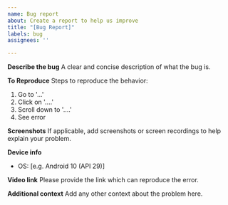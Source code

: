 ```yaml
---
name: Bug report
about: Create a report to help us improve
title: "[Bug Report]"
labels: bug
assignees: ''

---
```


**Describe the bug**
A clear and concise description of what the bug is.

**To Reproduce**
Steps to reproduce the behavior:
1. Go to '...'
2. Click on '....'
3. Scroll down to '....'
4. See error

**Screenshots**
If applicable, add screenshots or screen recordings to help explain your problem.

**Device info**
 - OS: [e.g. Android 10 (API 29)]

**Video link**
Please provide the link which can reproduce the error.

**Additional context**
Add any other context about the problem here.

